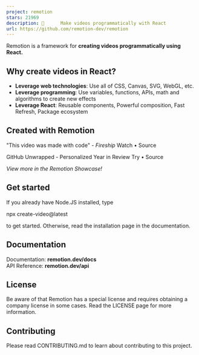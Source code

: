 ```yaml
---
project: remotion
stars: 21969
description: 🎥      Make videos programmatically with React
url: https://github.com/remotion-dev/remotion
---
```


Remotion is a framework for **creating videos programmatically using React.**

Why create videos in React?
---------------------------

-   **Leverage web technologies**: Use all of CSS, Canvas, SVG, WebGL, etc.
-   **Leverage programming**: Use variables, functions, APIs, math and algorithms to create new effects
-   **Leverage React**: Reusable components, Powerful composition, Fast Refresh, Package ecosystem

Created with Remotion
---------------------

"This video was made with code" _\- Fireship_ Watch • Source

GitHub Unwrapped - Personalized Year in Review Try • Source

_View more in the Remotion Showcase!_

Get started
-----------

If you already have Node.JS installed, type

npx create-video@latest

to get started. Otherwise, read the installation page in the documentation.

Documentation
-------------

Documentation: **remotion.dev/docs**  
API Reference: **remotion.dev/api**

License
-------

Be aware of that Remotion has a special license and requires obtaining a company license in some cases. Read the LICENSE page for more information.

Contributing
------------

Please read CONTRIBUTING.md to learn about contributing to this project.
